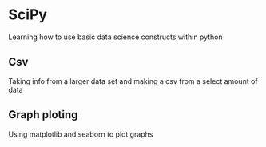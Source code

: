 # SciPy
Learning how to use basic data science constructs within python

## Csv

Taking info from a larger data set and making a csv from a select amount of data

## Graph ploting

Using matplotlib and seaborn to plot graphs
